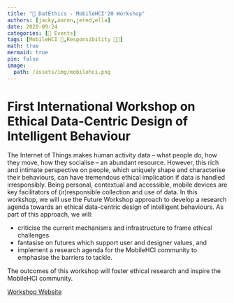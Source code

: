```yaml
---
title: "📅 DatEthics - MobileHCI'20 Workshop"
authors: [jacky,aaron,jered,ella]
date: 2020-09-24
categories: [📅 Events]
tags: [MobileHCI 🎯,Responsibility 👐🏼]
math: true
mermaid: true
pin: false
image:
  path: /assets/img/mobilehci.png
---
```


# First International Workshop on Ethical Data-Centric Design of Intelligent Behaviour

The Internet of Things makes human activity data – what people do, how they move, how they socialise – an abundant resource. However, this rich and intimate perspective on people, which uniquely shape and characterise their behaviours, can have tremendous ethical implication if data is handled irresponsibly. Being personal, contextual and accessible, mobile devices are key facilitators of (ir)responsible collection and use of data. In this workshop, we will use the Future Workshop approach to develop a research agenda towards an ethical data-centric design of intelligent behaviours. As part of this approach, we will:

* criticise the current mechanisms and infrastructure to frame ethical challenges
* fantasise on futures which support user and designer values, and
* implement a research agenda for the MobileHCI community to emphasise the barriers to tackle.

The outcomes of this workshop will foster ethical research and inspire the MobileHCI community.

[Workshop Website](https://mobilehci-2020.datacentricdesign.org)